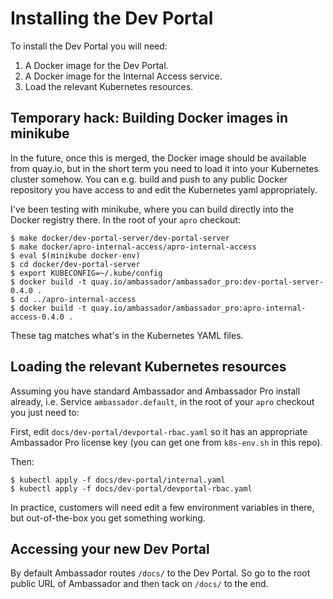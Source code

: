 # Installing the Dev Portal

To install the Dev Portal you will need:

1. A Docker image for the Dev Portal.
2. A Docker image for the Internal Access service.
2. Load the relevant Kubernetes resources.

## Temporary hack: Building Docker images in minikube

In the future, once this is merged, the Docker image should be available from quay.io, but in the short term you need to load it into your Kubernetes cluster somehow.
You can e.g. build and push to any public Docker repository you have access to and edit the Kubernetes yaml appropriately.

I've been testing with minikube, where you can build directly into the Docker registry there.
In the root of your `apro` checkout:

```
$ make docker/dev-portal-server/dev-portal-server
$ make docker/apro-internal-access/apro-internal-access
$ eval $(minikube docker-env)
$ cd docker/dev-portal-server
$ export KUBECONFIG=~/.kube/config
$ docker build -t quay.io/ambassador/ambassador_pro:dev-portal-server-0.4.0 .
$ cd ../apro-internal-access
$ docker build -t quay.io/ambassador/ambassador_pro:apro-internal-access-0.4.0 .
```

These tag matches what's in the Kubernetes YAML files.


## Loading the relevant Kubernetes resources

Assuming you have standard Ambassador and Ambassador Pro install already, i.e. Service `ambassador.default`, in the root of your `apro` checkout you just need to:

First, edit `docs/dev-portal/devportal-rbac.yaml` so it has an appropriate Ambassador Pro license key (you can get one from `k8s-env.sh` in this repo).

Then:

```
$ kubectl apply -f docs/dev-portal/internal.yaml
$ kubectl apply -f docs/dev-portal/devportal-rbac.yaml
```

In practice, customers will need edit a few environment variables in there, but out-of-the-box you get something working.

## Accessing your new Dev Portal

By default Ambassador routes `/docs/` to the Dev Portal.
So go to the root public URL of Ambassador and then tack on `/docs/` to the end.
